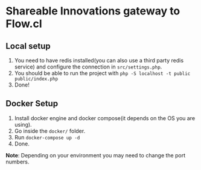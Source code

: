 # Shareable Innovations gateway to Flow.cl

## Local setup

1. You need to have redis installed(you can also use a third party redis service) and configure the connection in `src/settings.php`.
2. You should be able to run the project with `php -S localhost -t public public/index.php`
3. Done!

## Docker Setup

1. Install docker engine and docker compose(it depends on the OS you are using).
2. Go inside the `docker/` folder.
3. Run `docker-compose up -d` 
4. Done.


**Note**: Depending on your environment you may need to change the port numbers.
